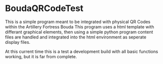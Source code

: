 # BoudaQRCodeTest

This is a simple program meant to be integrated with physical QR Codes within the Artillery Fortress Bouda
This program uses a html template with differant graphical elements, then using a simple python program content files are handled and integrated into the html environment as seperate display files.

At this current time this is a test a development build with all basic functions working, but it is far from complete.